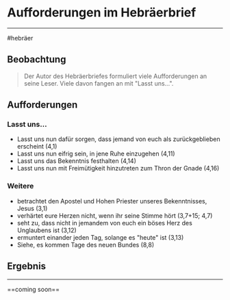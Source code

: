 # Aufforderungen im Hebräerbrief
---
#hebräer 

## Beobachtung

> Der Autor des Hebräerbriefes formuliert viele Aufforderungen an seine Leser. Viele davon fangen an mit "Lasst uns...".

## Aufforderungen

### Lasst uns...

- Lasst uns nun dafür sorgen, dass jemand von euch als zurückgeblieben erscheint (4,1)
- Lasst uns nun eifrig sein, in jene Ruhe einzugehen (4,11)
- Lasst uns das Bekenntnis festhalten (4,14)
- Lasst uns nun mit Freimütigkeit hinzutreten zum Thron der Gnade (4,16)

### Weitere

- betrachtet den Apostel und Hohen Priester unseres Bekenntnisses, Jesus (3,1)
- verhärtet eure Herzen nicht, wenn ihr seine Stimme hört (3,7+15; 4,7)
- seht zu, dass nicht in jemandem von euch ein böses Herz des Unglaubens ist (3,12)
- ermuntert einander jeden Tag, solange es "heute" ist (3,13)
- Siehe, es kommen Tage des neuen Bundes (8,8)

## Ergebnis
---
==coming soon==